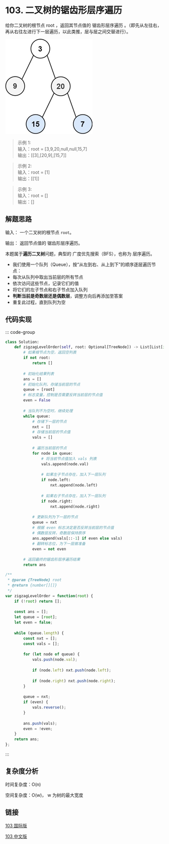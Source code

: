 # 103. 二叉树的锯齿形层序遍历 <Badge type="warning" text="Medium" />

给你二叉树的根节点 root ，返回其节点值的 锯齿形层序遍历 。（即先从左往右，再从右往左进行下一层遍历，以此类推，层与层之间交替进行）。

![103](./assets/103.png)

>示例 1:  
输入：root = [3,9,20,null,null,15,7]  
输出：[[3],[20,9],[15,7]]

>示例 2:  
输入：root = [1]  
输出：[[1]]

>示例 3:  
输入：root = []  
输出：[]

## 解题思路

输入： 一个二叉树的根节点 `root`。

输出： 返回节点值的 锯齿形层序遍历。

本题属于**遍历二叉树**问题，典型的 广度优先搜索（BFS），也称为 层序遍历。

* 我们使用一个队列（Queue），按“从左到右、从上到下”的顺序逐层遍历节点：
* 每次从队列中取出当前层的所有节点
* 依次访问这些节点，记录它们的值
* 将它们的左子节点和右子节点加入队列
* **判断当前是奇数层还是偶数层**，调整方向后再添加至答案
* 重复此过程，直到队列为空

## 代码实现

::: code-group

```python
class Solution:
    def zigzagLevelOrder(self, root: Optional[TreeNode]) -> List[List[int]]:
        # 如果根节点为空，返回空列表
        if not root:
            return []

        # 初始化结果列表
        ans = []
        # 初始化队列，存储当前层的节点
        queue = [root]
        # 标志变量，控制是否需要反转当前层的节点值
        even = False

        # 当队列不为空时，继续处理
        while queue:
            # 存储下一层的节点
            nxt = []
            # 存储当前层的节点值
            vals = []

            # 遍历当前层的节点
            for node in queue:
                # 将当前节点值加入 vals 列表
                vals.append(node.val)

                # 如果左子节点存在，加入下一层队列
                if node.left:
                    nxt.append(node.left)
                
                # 如果右子节点存在，加入下一层队列
                if node.right:
                    nxt.append(node.right)
            
            # 更新队列为下一层的节点
            queue = nxt
            # 根据 even 标志决定是否反转当前层的节点值
            # 偶数层反转，奇数层保持原序
            ans.append(vals[::-1] if even else vals)
            # 翻转标志位，为下一层做准备
            even = not even
        
        # 返回最终的锯齿形层序遍历结果
        return ans
```

```javascript
/**
 * @param {TreeNode} root
 * @return {number[][]}
 */
var zigzagLevelOrder = function(root) {
    if (!root) return [];

    const ans = [];
    let queue = [root];
    let even = false;
    
    while (queue.length) {
        const nxt = [];
        const vals = [];

        for (let node of queue) {
            vals.push(node.val);

            if (node.left) nxt.push(node.left);

            if (node.right) nxt.push(node.right);
        }

        queue = nxt;
        if (even) {
            vals.reverse();
        }

        ans.push(vals);
        even = !even;
    }
    return ans;
};
```

:::

## 复杂度分析

时间复杂度：O(n)

空间复杂度：O(w)， w 为树的最大宽度

## 链接

[103 国际版](https://leetcode.com/problems/binary-tree-zigzag-level-order-traversal/description/)

[103 中文版](https://leetcode.cn/problems/binary-tree-zigzag-level-order-traversal/description/)

